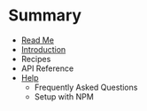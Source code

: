 # Summary

* [Read Me](README.md)
* [Introduction](README.md)
* Recipes
* API Reference
* [Help](help.md)
   * Frequently Asked Questions
   * Setup with NPM

